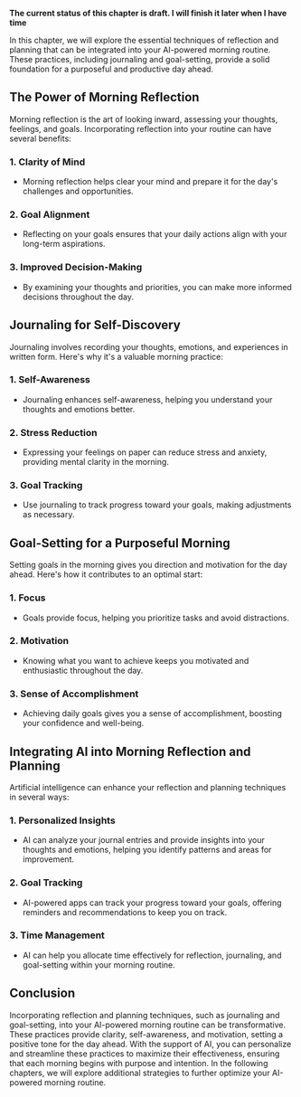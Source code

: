 **The current status of this chapter is draft. I will finish it later when I have time**

In this chapter, we will explore the essential techniques of reflection and planning that can be integrated into your AI-powered morning routine. These practices, including journaling and goal-setting, provide a solid foundation for a purposeful and productive day ahead.

**The Power of Morning Reflection**
-----------------------------------

Morning reflection is the art of looking inward, assessing your thoughts, feelings, and goals. Incorporating reflection into your routine can have several benefits:

### **1. Clarity of Mind**

* Morning reflection helps clear your mind and prepare it for the day's challenges and opportunities.

### **2. Goal Alignment**

* Reflecting on your goals ensures that your daily actions align with your long-term aspirations.

### **3. Improved Decision-Making**

* By examining your thoughts and priorities, you can make more informed decisions throughout the day.

**Journaling for Self-Discovery**
---------------------------------

Journaling involves recording your thoughts, emotions, and experiences in written form. Here's why it's a valuable morning practice:

### **1. Self-Awareness**

* Journaling enhances self-awareness, helping you understand your thoughts and emotions better.

### **2. Stress Reduction**

* Expressing your feelings on paper can reduce stress and anxiety, providing mental clarity in the morning.

### **3. Goal Tracking**

* Use journaling to track progress toward your goals, making adjustments as necessary.

**Goal-Setting for a Purposeful Morning**
-----------------------------------------

Setting goals in the morning gives you direction and motivation for the day ahead. Here's how it contributes to an optimal start:

### **1. Focus**

* Goals provide focus, helping you prioritize tasks and avoid distractions.

### **2. Motivation**

* Knowing what you want to achieve keeps you motivated and enthusiastic throughout the day.

### **3. Sense of Accomplishment**

* Achieving daily goals gives you a sense of accomplishment, boosting your confidence and well-being.

**Integrating AI into Morning Reflection and Planning**
-------------------------------------------------------

Artificial intelligence can enhance your reflection and planning techniques in several ways:

### **1. Personalized Insights**

* AI can analyze your journal entries and provide insights into your thoughts and emotions, helping you identify patterns and areas for improvement.

### **2. Goal Tracking**

* AI-powered apps can track your progress toward your goals, offering reminders and recommendations to keep you on track.

### **3. Time Management**

* AI can help you allocate time effectively for reflection, journaling, and goal-setting within your morning routine.

**Conclusion**
--------------

Incorporating reflection and planning techniques, such as journaling and goal-setting, into your AI-powered morning routine can be transformative. These practices provide clarity, self-awareness, and motivation, setting a positive tone for the day ahead. With the support of AI, you can personalize and streamline these practices to maximize their effectiveness, ensuring that each morning begins with purpose and intention. In the following chapters, we will explore additional strategies to further optimize your AI-powered morning routine.
